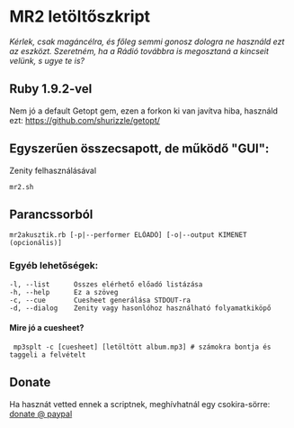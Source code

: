 # MR2 letöltőszkript

_Kérlek, csak magáncélra, és főleg semmi gonosz dologra ne használd ezt az eszközt. Szeretném, ha a Rádió továbbra is megosztaná a kincseit velünk, s ugye te is?_

## Ruby 1.9.2-vel

Nem jó a default Getopt gem, ezen a forkon ki van javítva  hiba, használd ezt: https://github.com/shurizzle/getopt/


## Egyszerűen összecsapott, de működő "GUI":

Zenity felhasználásával

    mr2.sh

## Parancssorból

    mr2akusztik.rb [-p|--performer ELŐADÓ] [-o|--output KIMENET (opcionális)]

### Egyéb lehetőségek:

    -l, --list      Összes elérhető előadó listázása
    -h, --help      Ez a szöveg
    -c, --cue       Cuesheet generálása STDOUT-ra
    -d, --dialog    Zenity vagy hasonlóhoz használható folyamatkiköpő

#### Mire jó a cuesheet?

     mp3splt -c [cuesheet] [letöltött album.mp3] # számokra bontja és taggeli a felvételt

## Donate

Ha hasznát vetted ennek a scriptnek, meghívhatnál egy csokira-sörre: [donate @ paypal][paypal]


[paypal]:https://www.paypal.com/cgi-bin/webscr?cmd=_donations&business=TEZU8JS7WUMA4&lc=HU&item_name=MR2Akusztik%20let%c3%b6lt%c5%91script&currency_code=HUF&bn=PP%2dDonationsBF%3abtn_donateCC_LG%2egif%3aNonHosted
</form>

